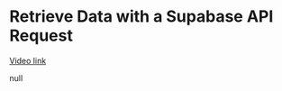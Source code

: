 # Retrieve Data with a Supabase API Request

[Video link](https://www.egghead.io/lessons/supabase-retrieve-data-with-a-supabase-api-request?pl=supabase-84e58958)

null
